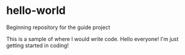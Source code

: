 # hello-world
Beginning repository for the guide project

This is a sample of where I would write code. Hello everyone! I'm just getting started in coding!
